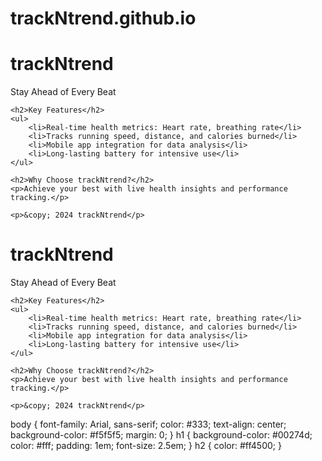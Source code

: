 # trackNtrend.github.io
<!DOCTYPE html>
<html lang="en">
<head>
    <meta charset="UTF-8">
    <meta name="viewport" content="width=device-width, initial-scale=1.0">
    <title>trackNtrend - The Smart Sports Watch</title>
</head>
<body>
    <h1>trackNtrend</h1>
    <p>Stay Ahead of Every Beat</p>

    <h2>Key Features</h2>
    <ul>
        <li>Real-time health metrics: Heart rate, breathing rate</li>
        <li>Tracks running speed, distance, and calories burned</li>
        <li>Mobile app integration for data analysis</li>
        <li>Long-lasting battery for intensive use</li>
    </ul>

    <h2>Why Choose trackNtrend?</h2>
    <p>Achieve your best with live health insights and performance tracking.</p>

    <p>&copy; 2024 trackNtrend</p>
</body>
</html>
<!DOCTYPE html>
<html lang="en">
<head>
    <meta charset="UTF-8">
    <meta name="viewport" content="width=device-width, initial-scale=1.0">
    <title>trackNtrend - The Smart Sports Watch</title>
</head>
<body>
    <h1>trackNtrend</h1>
    <p>Stay Ahead of Every Beat</p>

    <h2>Key Features</h2>
    <ul>
        <li>Real-time health metrics: Heart rate, breathing rate</li>
        <li>Tracks running speed, distance, and calories burned</li>
        <li>Mobile app integration for data analysis</li>
        <li>Long-lasting battery for intensive use</li>
    </ul>

    <h2>Why Choose trackNtrend?</h2>
    <p>Achieve your best with live health insights and performance tracking.</p>

    <p>&copy; 2024 trackNtrend</p>
</body>
</html>
body {
    font-family: Arial, sans-serif;
    color: #333;
    text-align: center;
    background-color: #f5f5f5;
    margin: 0;
}
h1 {
    background-color: #00274d;
    color: #fff;
    padding: 1em;
    font-size: 2.5em;
}
h2 {
    color: #ff4500;
}
<link rel="stylesheet" href="styles.css">
